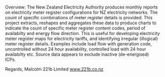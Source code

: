 Overview:
The New Zealand Electricity Authority produces monthly reports on electricity meter register configurations for NZ electricity networks.  The count of specific combinations of meter register details is provided.
This project extracts, reshapes and aggregates these data to produce charts to indicate the count of specific meter register content codes, period of availabilty and energy flow direction.
This is useful for developing electricity meter register maps for electricity tariffs, and identifying irregular (illogical) meter register details.
Examples include load flow with generation code, uncontrolled without 24 hour availability, controlled load with 24 hour availabilty etc.
Source data appears to exclude inactive (de-energised) ICPs.

Regards,
Malcolm
221b Limited
www.221b.co.nz
